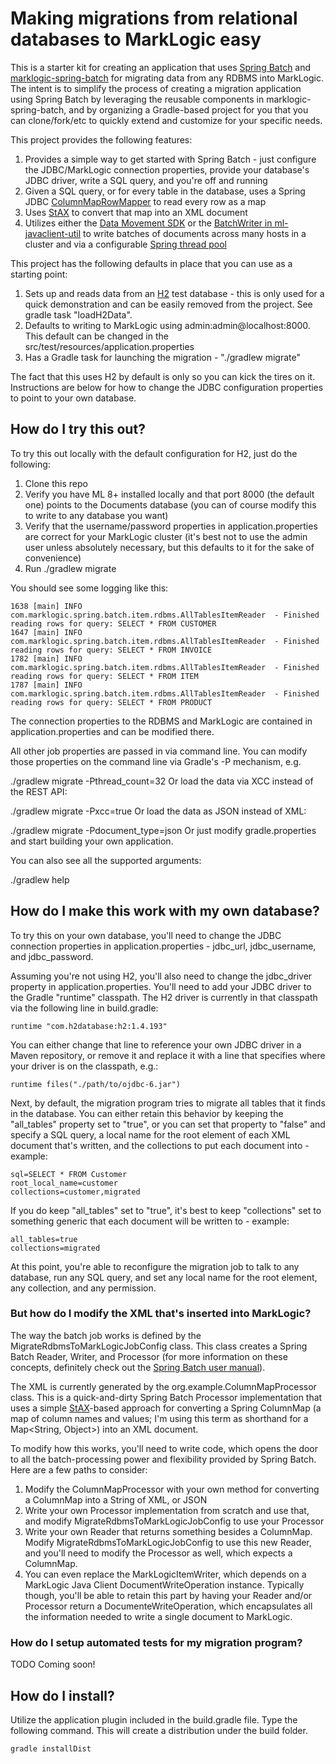 # Making migrations from relational databases to MarkLogic easy

This is a starter kit for creating an application that uses [Spring Batch](http://projects.spring.io/spring-batch/) and
[marklogic-spring-batch](https://github.com/marklogic-community/marklogic-spring-batch) for migrating data from any RDBMS into 
MarkLogic. The intent is to simplify the process of creating a migration application using Spring Batch by 
leveraging the reusable components in marklogic-spring-batch, and by organizing a Gradle-based project for you that you
can clone/fork/etc to quickly extend and customize for your specific needs. 

This project provides the following features:

1. Provides a simple way to get started with Spring Batch - just configure the JDBC/MarkLogic connection properties, provide your
database's JDBC driver, write a SQL query, and you're off and running
1. Given a SQL query, or for every table in the database, uses a Spring JDBC [ColumnMapRowMapper](https://docs.spring.io/spring/docs/current/javadoc-api/org/springframework/jdbc/core/ColumnMapRowMapper.html) 
to read every row as a map
1. Uses [StAX](https://docs.oracle.com/javase/tutorial/jaxp/stax/api.html) to convert that map into an XML document
1. Utilizes either the [Data Movement SDK](http://docs.marklogic.com/guide/java/data-movement) or the [BatchWriter in ml-javaclient-util](https://github.com/rjrudin/ml-javaclient-util#parallelized-batch-writes) to write batches
of documents across many hosts in a cluster and via a configurable [Spring thread pool](https://docs.spring.io/spring/docs/current/spring-framework-reference/html/scheduling.html)

This project has the following defaults in place that you can use as a starting point:

1. Sets up and reads data from an [H2](http://www.h2database.com/html/main.html) test database - this is only used for a quick demonstration and can be
easily removed from the project.  See gradle task "loadH2Data".
1. Defaults to writing to MarkLogic using admin:admin@localhost:8000.  This default can be changed in the src/test/resources/application.properties
1. Has a Gradle task for launching the migration - "./gradlew migrate"

The fact that this uses H2 by default is only so you can kick the tires on it. Instructions are below for how to change
the JDBC configuration properties to point to your own database. 

## How do I try this out?

To try this out locally with the default configuration for H2, just do the following:

1. Clone this repo
1. Verify you have ML 8+ installed locally and that port 8000 (the default one) points to the Documents database 
(you can of course modify this to write to any database you want)
1. Verify that the username/password properties in application.properties are correct for your MarkLogic cluster (it's best 
not to use the admin user unless absolutely necessary, but this defaults to it for the sake of convenience)
1. Run ./gradlew migrate

You should see some logging like this:

    1638 [main] INFO  com.marklogic.spring.batch.item.rdbms.AllTablesItemReader  - Finished reading rows for query: SELECT * FROM CUSTOMER
    1647 [main] INFO  com.marklogic.spring.batch.item.rdbms.AllTablesItemReader  - Finished reading rows for query: SELECT * FROM INVOICE
    1782 [main] INFO  com.marklogic.spring.batch.item.rdbms.AllTablesItemReader  - Finished reading rows for query: SELECT * FROM ITEM
    1787 [main] INFO  com.marklogic.spring.batch.item.rdbms.AllTablesItemReader  - Finished reading rows for query: SELECT * FROM PRODUCT

The connection properties to the RDBMS and MarkLogic are contained in application.properties and can be modified there.  

All other job properties are passed in via command line.  You can modify those properties on the command line via Gradle's -P mechanism, e.g.

./gradlew migrate -Pthread_count=32
Or load the data via XCC instead of the REST API:

./gradlew migrate -Pxcc=true
Or load the data as JSON instead of XML:

./gradlew migrate -Pdocument_type=json
Or just modify gradle.properties and start building your own application.

You can also see all the supported arguments:

./gradlew help
  

## How do I make this work with my own database?

To try this on your own database, you'll need to change the JDBC connection properties in application.properties - jdbc_url,
jdbc_username, and jdbc_password. 

Assuming you're not using H2, you'll also need to change the jdbc_driver property in application.properties. You'll need to add
your JDBC driver to the Gradle "runtime" classpath. The H2 driver is currently in that classpath via the following 
line in build.gradle:

    runtime "com.h2database:h2:1.4.193"

You can either change that line to reference your own JDBC driver in a Maven repository, or
remove it and replace it with a line that specifies where your driver is on the classpath, e.g.:

    runtime files("./path/to/ojdbc-6.jar")

Next, by default, the migration program tries to migrate all tables that it finds in the database. You can either retain
this behavior by keeping the "all_tables" property set to "true", or you can set that property to "false" and specify a
SQL query, a local name for the root element of each XML document that's written, and the collections to put each 
document into - example:

    sql=SELECT * FROM Customer
    root_local_name=customer
    collections=customer,migrated

If you do keep "all_tables" set to "true", it's best to keep "collections" set to something generic that each document
will be written to - example:

    all_tables=true
    collections=migrated

At this point, you're able to reconfigure the migration job to talk to any database, run any SQL query, and set any
local name for the root element, any collection, and any permission. 

### But how do I modify the XML that's inserted into MarkLogic?

The way the batch job works is defined by the MigrateRdbmsToMarkLogicJobConfig class. This class creates a Spring Batch
Reader, Writer, and Processor (for more information on these concepts, definitely check out the 
[Spring Batch user manual](http://docs.spring.io/spring-batch/reference/html/)). 

The XML is currently generated by the org.example.ColumnMapProcessor class. This is a quick-and-dirty Spring Batch
Processor implementation that uses a simple [StAX](https://docs.oracle.com/javase/tutorial/jaxp/stax/api.html)-based
approach for converting a Spring ColumnMap (a map of column names and values; I'm using this term as shorthand for a 
Map<String, Object>) into an XML document. 

To modify how this works, you'll need to write code, which opens the door to all the batch-processing power and 
flexibility provided by Spring Batch. Here are a few paths to consider:

1. Modify the ColumnMapProcessor with your own method for converting a ColumnMap into a String of XML, or JSON
1. Write your own Processor implementation from scratch and use that, and modify MigrateRdbmsToMarkLogicJobConfig to use your Processor
1. Write your own Reader that returns something besides a ColumnMap. Modify MigrateRdbmsToMarkLogicJobConfig to use this new Reader, 
and you'll need to modify the Processor as well, which expects a ColumnMap.
1. You can even replace the MarkLogicItemWriter, which depends on a MarkLogic Java Client DocumentWriteOperation instance. Typically
though, you'll be able to retain this part by having your Reader and/or Processor return a DocumenteWriteOperation, 
which encapsulates all the information needed to write a single document to MarkLogic.

### How do I setup automated tests for my migration program?

TODO Coming soon!

## How do I install?  

Utilize the application plugin included in the build.gradle file.  Type the following command.  This will create a distribution under the build folder. 

    gradle installDist
